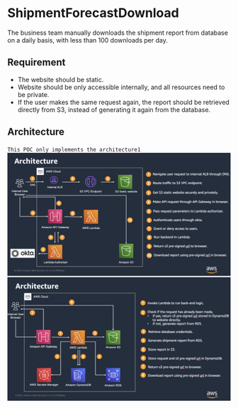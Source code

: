 # ShipmentForecastDownload
The business team manually downloads the shipment report from database on a daily basis, with less than 100 downloads per day.


## Requirement
* The website should be static.
* Website should be only accessible internally, and all resources need to be private.
* If the user makes the same request again, the report should be retrieved directly from S3,  instead of generating it again from the database.

## Architecture
`This POC only implements the architecture1`
![Architecture1](architecture1.png)
![Architecture2](architecture2.png)